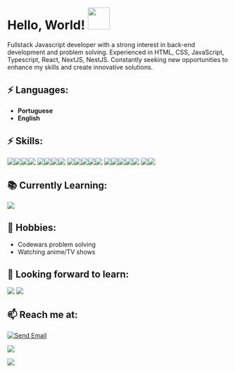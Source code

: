 # Hello, World! <img src="https://media.giphy.com/media/mGcNjsfWAjY5AEZNw6/giphy.gif" width="50">

Fullstack Javascript developer with a strong interest in back-end development and problem solving.
Experienced in HTML, CSS, JavaScript, Typescript, React, NextJS, NestJS.
Constantly seeking new opportunities to enhance my skills and create innovative solutions.

## ⚡ Languages:
-  **Portuguese**
-   **English**

## ⚡ Skills:
<img src="https://img.shields.io/badge/JavaScript-F7DF1E?style=for-the-badge&logo=javascript&logoColor=black"><img src="https://img.shields.io/badge/Node.js-43853D?style=for-the-badge&logo=node.js&logoColor=white"><img src="https://img.shields.io/badge/TypeScript-007ACC?style=for-the-badge&logo=typescript&logoColor=white"><img src="https://img.shields.io/badge/React-20232A?style=for-the-badge&logo=react&logoColor=61DAFB">
<img src="https://img.shields.io/badge/HTML5-E34F26?style=for-the-badge&logo=html5&logoColor=white"><img src="https://img.shields.io/badge/CSS3-1572B6?style=for-the-badge&logo=css3&logoColor=white"><img src="https://img.shields.io/badge/Express.js-404D59?style=for-the-badge"><img src="https://img.shields.io/badge/Tailwind_CSS-38B2AC?style=for-the-badge&logo=tailwind-css&logoColor=white">
<img src="https://img.shields.io/badge/styled--components-DB7093?style=for-the-badge&logo=styled-components&logoColor=white"><img src="https://img.shields.io/badge/Material--UI-0081CB?style=for-the-badge&logo=material-ui&logoColor=white"><img src="https://img.shields.io/badge/Prisma-3982CE?style=for-the-badge&logo=Prisma&logoColor=white"><img src="https://img.shields.io/badge/PostgreSQL-316192?style=for-the-badge&logo=postgresql&logoColor=white"><img src="https://img.shields.io/badge/MongoDB-4EA94B?style=for-the-badge&logo=mongodb&logoColor=white">
<img src="https://img.shields.io/badge/redis-%23DD0031.svg?&style=for-the-badge&logo=redis&logoColor=white"><img src="https://img.shields.io/badge/Jest-323330?style=for-the-badge&logo=Jest&logoColor=white"><img src="https://img.shields.io/badge/Vercel-000000?style=for-the-badge&logo=vercel&logoColor=white"><img src="https://img.shields.io/badge/Figma-F24E1E?style=for-the-badge&logo=figma&logoColor=white"><img src="https://img.shields.io/badge/eslint-3A33D1?style=for-the-badge&logo=eslint&logoColor=white">
<img src="https://img.shields.io/badge/prettier-1A2C34?style=for-the-badge&logo=prettier&logoColor=F7BA3E"><img src="https://img.shields.io/badge/next.js-1A2C34?style=for-the-badge&logo=nextdotjs&logoColor=white">
  
## 📚 Currently Learning:

 <img src="https://img.shields.io/badge/nestjs-1A2C34?style=for-the-badge&logo=nestjs&logoColor=D2485A">


## 📅 Hobbies:
- Codewars problem solving
- Watching anime/TV shows

## 🌱 Looking forward to learn:
 <img src="https://img.shields.io/badge/amazonaws-1A2C34?style=for-the-badge&logo=amazonaws&logoColor=F7BA3E">

 <img src="https://img.shields.io/badge/Docker-1A2C34?style=for-the-badge&logo=docker&logoColor=blue">



## 📫 Reach me at:


[![Send Email](https://img.shields.io/badge/Gmail-D14836?style=for-the-badge&logo=gmail&logoColor=white)](mailto:andreymudri@gmail.com)

 <a href="https://www.instagram.com/andreymudri/"><img src="https://img.shields.io/badge/instagram-%23dc2743.svg?&style=for-the-badge&logo=instagram&logoColor=white" /></a>
 
 <a href="https://www.linkedin.com/in/andreymudri/"><img src="https://img.shields.io/badge/linkedin-0081CB.svg?&style=for-the-badge&logo=linkedin&logoColor=white" /></a>
